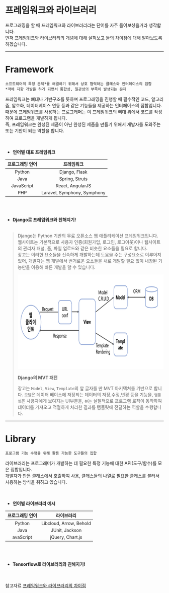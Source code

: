 # 프레임워크와 라이브러리
프로그래밍을 할 때 프레임워크와 라이브러리라는 단어를 자주 들어보셨을거라 생각합니다.  
먼저 프레임워크와 라이브러리의 개념에 대해 살펴보고 둘의 차이점에 대해 알아보도록 하겠습니다.  
___
# Framework

```
소프트웨어의 특정 문제*를 해결하기 위해서 상호 협력하는 클래스와 인터페이스의 집합
*객체 지향 개발을 하게 되면서 통합성, 일관성의 부족이 발생되는 문제
```
프레임워크는 뼈대나 기반구조를 뜻하며 프로그래밍을 진행할 때 필수적인 코드, 알고리즘, 암호화, 데이터베이스 연동 등과 같은 기능들을 제공하는 인터페이스의 집합입니다.  
때문에 프레임워크를 사용하는 프로그래머는 이 프레임워크의 뼈대 위에서 코드를 작성하여 프로그램을 개발하게 됩니다.  
즉, 프레임워크는 완성된 제품이 아닌 완성된 제품을 만들기 위해서 개발자를 도와주는 또는 기반이 되는 역할을 합니다.  
<br></br>
* **언어별 대표 프레임워크**  

|프로그래밍 언어|프레임워크|
|:---:|:---:|
|Python|Django, Flask|
|Java|Spring, Struts|
|JavaScript|React, AngularJS|
|PHP|Laravel, Symphony, Symphony|

<br></br>
* **Django로 프레임워크와 친해지기!**
<br></br>
>Django는 Python 기반의 무료 오픈소스 웹 애플리케이션 프레임워크입니다.  
>웹사이트는 기본적으로 사용자 인증(회원가입, 로그인, 로그아웃)이나 웹사이트의 관리자 패널, 폼, 파일 업로드와 같은 비슷한 요소들을 필요로 합니다.  
>장고는 이러한 요소들을 신속하게 개발하는데 도움을 주는 구성요소로 이루어져있어, 개발자는 웹 개발에서 번거로운 요소들을 새로 개발할 필요 없이 내장된 기능만을 이용해 빠른 개발을 할 수 있습니다.
>
><p align="center"><img src="./MVT.png" width="830" height="300"></p>
>
> **Django의 MVT 패턴**
>
>장고는 `Model`, `View`, `Template`의 앞 글자를 딴 MVT 아키텍쳐를 기반으로 합니다.
>`모델`은 데이터 베이스에 저장되는 데이터의 저장,수정,변경 등을 기능을, `템플릿`은 사용자에게 보여지는 UI부분을, `뷰`는 실질적으로 프로그램 로직이 동작하여 데이터를 가져오고 적절하게 처리한 결과를 템플릿에 전달하는 역할을 수행합니다.

___
# Library
```
프로그램 기능 수행을 위해 활용 가능한 도구들의 집합
```
라이브러리는 프로그래머가 개발하는 데 필요한 특정 기능에 대한 API(도구/함수)를 모은 집합입니다.  
개발자가 만든 클래스에서 호출하여 사용, 클래스들의 나열로 필요한 클래스를 불러서 사용하는 방식을 취하고 있습니다.  
<br></br>
* **언어별 라이브러리 예시**  

|프로그래밍 언어|라이브러리|
|:---:|:---:|
|Python|Libcloud, Arrow, Behold|  
|Java|JUnit, Jackson|
|avaScript|jQuery, Chart.js| 

<br><br/>
* **Tensorflow로 라이브러리와 친해지기!**

<br></br>
참고자료 [프레임워크와 라이브러리의 차이점](https://webclub.tistory.com/458)
